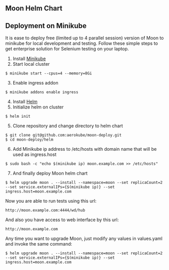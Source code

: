 ## Moon Helm Chart

## Deployment on Minikube

It is ease to deploy free (limited up to 4 parallel session) version of Moon to minikube for local development and testing. Follow these simple steps to get enterprise solution for Selenium testing on your laptop.

1) Install [Minikube](https://kubernetes.io/docs/tasks/tools/install-minikube/)
2) Start local cluster
```
$ minikube start --cpus=4 --memory=8Gi
```
3) Enable ingress addon
```
$ minikube addons enable ingress
```
4) Install [Helm](https://helm.sh/docs/using_helm/)
5) Initialize helm on cluster
```
$ helm init
```
5) Clone repository and change directory to helm chart
```
$ git clone git@github.com:aerokube/moon-deploy.git
$ cd moon-deploy/helm
```
6) Add Minikube ip address to /etc/hosts with domain name that will be used as ingress.host
```
$ sudo bash -c "echo $(minikube ip) moon.example.com >> /etc/hosts"
```
7) And finally deploy Moon helm chart
```
$ helm upgrade moon . --install --namespace=moon --set replicaCount=2 --set service.externalIPs={$(minikube ip)} --set ingress.host=moon.example.com
```

Now you are able to run tests using this url:
```
http://moon.example.com:4444/wd/hub
```
And also you have access to web interface by this url:
```
http://moon.example.com
```

Any time you want to upgrade Moon, just modify any values in values.yaml and invoke the same command:
```
$ helm upgrade moon . --install --namespace=moon --set replicaCount=2 --set service.externalIPs={$(minikube ip)} --set ingress.host=moon.example.com
```

